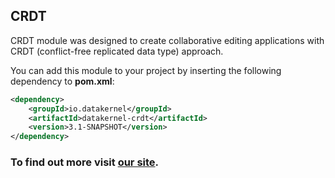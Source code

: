 ## CRDT

CRDT module was designed to create collaborative editing applications with CRDT (conflict-free replicated data type) approach.

You can add this module to your project by inserting the following dependency to **pom.xml**:
```xml
<dependency>
    <groupId>io.datakernel</groupId>
    <artifactId>datakernel-crdt</artifactId>
    <version>3.1-SNAPSHOT</version>
</dependency>
```
### To find out more visit [our site](https://datakernel.io/docs/cloud/crdt.html).

